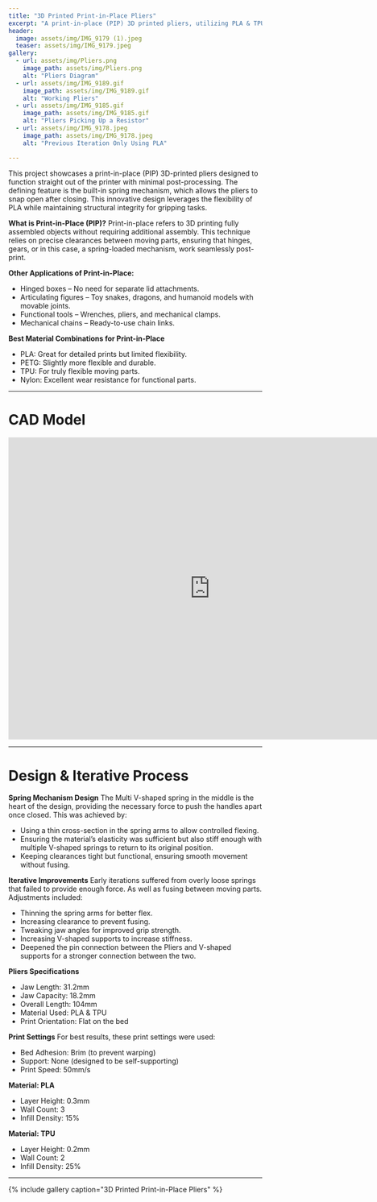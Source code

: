 ```yaml
---
title: "3D Printed Print-in-Place Pliers"
excerpt: "A print-in-place (PIP) 3D printed pliers, utilizing PLA & TPU, designed to function straight out of the printer with minimal post-processing"
header:
  image: assets/img/IMG_9179 (1).jpeg
  teaser: assets/img/IMG_9179.jpeg
gallery:
  - url: assets/img/Pliers.png
    image_path: assets/img/Pliers.png
    alt: "Pliers Diagram"
  - url: assets/img/IMG_9189.gif
    image_path: assets/img/IMG_9189.gif
    alt: "Working Pliers"
  - url: assets/img/IMG_9185.gif
    image_path: assets/img/IMG_9185.gif
    alt: "Pliers Picking Up a Resistor"
  - url: assets/img/IMG_9178.jpeg
    image_path: assets/img/IMG_9178.jpeg
    alt: "Previous Iteration Only Using PLA"

---
```


This project showcases a print-in-place (PIP) 3D-printed pliers designed to function straight out of the printer with minimal post-processing. The defining feature is the built-in spring mechanism, which allows the pliers to snap open after closing. This innovative design leverages the flexibility of PLA while maintaining structural integrity for gripping tasks.

**What is Print-in-Place (PIP)?**
Print-in-place refers to 3D printing fully assembled objects without requiring additional assembly. This technique relies on precise clearances between moving parts, ensuring that hinges, gears, or in this case, a spring-loaded mechanism, work seamlessly post-print.

**Other Applications of Print-in-Place:**
* Hinged boxes – No need for separate lid attachments.
* Articulating figures – Toy snakes, dragons, and humanoid models with movable joints.
* Functional tools – Wrenches, pliers, and mechanical clamps.
* Mechanical chains – Ready-to-use chain links.

**Best Material Combinations for Print-in-Place**
* PLA: Great for detailed prints but limited flexibility.
* PETG: Slightly more flexible and durable.
* TPU: For truly flexible moving parts.
* Nylon: Excellent wear resistance for functional parts.

---

# CAD Model

<iframe src="https://a360.co/4bGMtXF" width="800" height="600" allowfullscreen="true" webkitallowfullscreen="true" mozallowfullscreen="true" frameborder="0"></iframe>

---

# Design & Iterative Process
**Spring Mechanism Design**
The Multi V-shaped spring in the middle is the heart of the design, providing the necessary force to push the handles apart once closed. This was achieved by:
* Using a thin cross-section in the spring arms to allow controlled flexing.
* Ensuring the material’s elasticity was sufficient but also stiff enough with multiple V-shaped springs to return to its original position.
* Keeping clearances tight but functional, ensuring smooth movement without fusing.​

**Iterative Improvements**
Early iterations suffered from overly loose springs that failed to provide enough force. As well as fusing between moving parts. Adjustments included:
* Thinning the spring arms for better flex.
* Increasing clearance to prevent fusing.
* Tweaking jaw angles for improved grip strength.
* Increasing V-shaped supports to increase stiffness.
* Deepened the pin connection between the Pliers and V-shaped supports for a stronger connection between the two.

**Pliers Specifications**
* Jaw Length: 31.2mm
* Jaw Capacity: 18.2mm
* Overall Length: 104mm
* Material Used: PLA & TPU
* Print Orientation: Flat on the bed

**Print Settings**
For best results, these print settings were used:
* Bed Adhesion: Brim (to prevent warping)
* Support: None (designed to be self-supporting)
* Print Speed: 50mm/s​

**Material: PLA**
* Layer Height: 0.3mm
* Wall Count: 3
* Infill Density: 15%

**Material: TPU**
* Layer Height: 0.2mm
* Wall Count: 2
* Infill Density: 25%

---

{% include gallery caption="3D Printed Print-in-Place Pliers" %}

